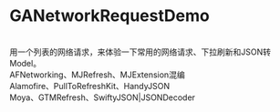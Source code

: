 # GANetworkRequestDemo
<br/>用一个列表的网络请求，来体验一下常用的网络请求、下拉刷新和JSON转Model。
<br/>AFNetworking、MJRefresh、MJExtension混编
<br/>Alamofire、PullToRefreshKit、HandyJSON
<br/>Moya、GTMRefresh、SwiftyJSON|JSONDecoder
